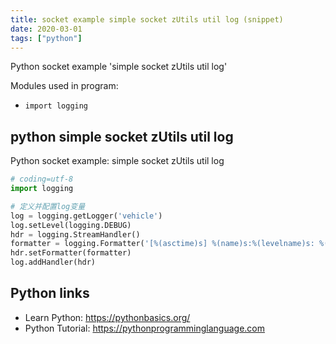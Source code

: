 ```yaml
---
title: socket example simple socket zUtils util log (snippet)
date: 2020-03-01
tags: ["python"]
---
```

Python socket example 'simple socket zUtils util log'


Modules used in program: 
* `import logging`

## python simple socket zUtils util log

Python socket example: simple socket zUtils util log

```python
# coding=utf-8
import logging

# 定义并配置log变量
log = logging.getLogger('vehicle')
log.setLevel(logging.DEBUG)
hdr = logging.StreamHandler()
formatter = logging.Formatter('[%(asctime)s] %(name)s:%(levelname)s: %(message)s')
hdr.setFormatter(formatter)
log.addHandler(hdr)


```

## Python links

- Learn Python: https://pythonbasics.org/
- Python Tutorial: https://pythonprogramminglanguage.com
